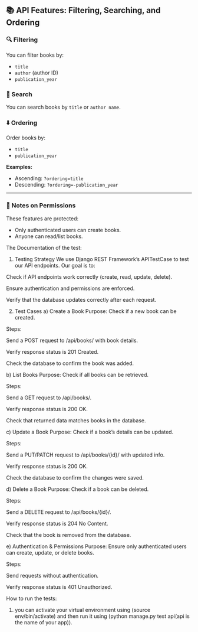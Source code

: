 ## 📚 API Features: Filtering, Searching, and Ordering

### 🔍 Filtering

You can filter books by:

- `title`
- `author` (author ID)
- `publication_year`

### 🔎 Search

You can search books by `title` or `author name`.

### ⬇️ Ordering

Order books by:

- `title`
- `publication_year`

**Examples:**

- Ascending: `?ordering=title`
- Descending: `?ordering=-publication_year`


---

### 🔐 Notes on Permissions

These features are protected:
- Only authenticated users can create books.
- Anyone can read/list books.

The Documentation of the test:

1. Testing Strategy
We use Django REST Framework’s APITestCase to test our API endpoints.
Our goal is to:

Check if API endpoints work correctly (create, read, update, delete).

Ensure authentication and permissions are enforced.

Verify that the database updates correctly after each request.

2. Test Cases
a) Create a Book
Purpose: Check if a new book can be created.

Steps:

Send a POST request to /api/books/ with book details.

Verify response status is 201 Created.

Check the database to confirm the book was added.

b) List Books
Purpose: Check if all books can be retrieved.

Steps:

Send a GET request to /api/books/.

Verify response status is 200 OK.

Check that returned data matches books in the database.

c) Update a Book
Purpose: Check if a book’s details can be updated.

Steps:

Send a PUT/PATCH request to /api/books/{id}/ with updated info.

Verify response status is 200 OK.

Check the database to confirm the changes were saved.

d) Delete a Book
Purpose: Check if a book can be deleted.

Steps:

Send a DELETE request to /api/books/{id}/.

Verify response status is 204 No Content.

Check that the book is removed from the database.

e) Authentication & Permissions
Purpose: Ensure only authenticated users can create, update, or delete books.

Steps:

Send requests without authentication.

Verify response status is 401 Unauthorized.

How to run the tests:
1. you can activate your virtual environment using (source env/bin/activate) and then run it using (python manage.py test api(api is the name of your app)).
